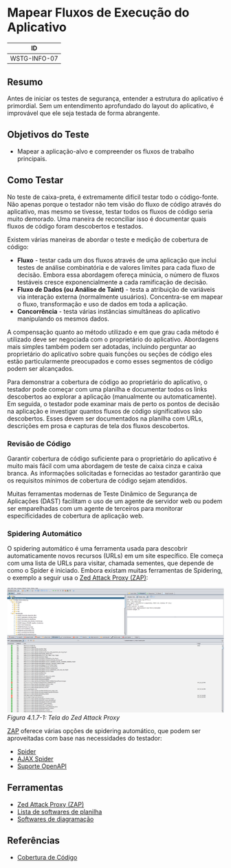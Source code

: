 # Mapear Fluxos de Execução do Aplicativo

|ID          |
|------------|
|WSTG-INFO-07|

## Resumo

Antes de iniciar os testes de segurança, entender a estrutura do aplicativo é primordial. Sem um entendimento aprofundado do layout do aplicativo, é improvável que ele seja testada de forma abrangente.

## Objetivos do Teste

- Mapear a aplicação-alvo e compreender os fluxos de trabalho principais.

## Como Testar

No teste de caixa-preta, é extremamente difícil testar todo o código-fonte. Não apenas porque o testador não tem visão do fluxo de código através do aplicativo, mas mesmo se tivesse, testar todos os fluxos de código seria muito demorado. Uma maneira de reconciliar isso é documentar quais fluxos de código foram descobertos e testados.

Existem várias maneiras de abordar o teste e medição de cobertura de código:

- **Fluxo** - testar cada um dos fluxos através de uma aplicação que inclui testes de análise combinatória e de valores limites para cada fluxo de decisão. Embora essa abordagem ofereça minúcia, o número de fluxos testáveis cresce exponencialmente a cada ramificação de decisão.
- **Fluxo de Dados (ou Análise de Taint)** - testa a atribuição de variáveis via interação externa (normalmente usuários). Concentra-se em mapear o fluxo, transformação e uso de dados em toda a aplicação.
- **Concorrência** - testa várias instâncias simultâneas do aplicativo manipulando os mesmos dados.

A compensação quanto ao método utilizado e em que grau cada método é utilizado deve ser negociada com o proprietário do aplicativo. Abordagens mais simples também podem ser adotadas, incluindo perguntar ao proprietário do aplicativo sobre quais funções ou seções de código eles estão particularmente preocupados e como esses segmentos de código podem ser alcançados.

Para demonstrar a cobertura de código ao proprietário do aplicativo, o testador pode começar com uma planilha e documentar todos os links descobertos ao explorar a aplicação (manualmente ou automaticamente). Em seguida, o testador pode examinar mais de perto os pontos de decisão na aplicação e investigar quantos fluxos de código significativos são descobertos. Esses devem ser documentados na planilha com URLs, descrições em prosa e capturas de tela dos fluxos descobertos.

### Revisão de Código

Garantir cobertura de código suficiente para o proprietário do aplicativo é muito mais fácil com uma abordagem de teste de caixa cinza e caixa branca. As informações solicitadas e fornecidas ao testador garantirão que os requisitos mínimos de cobertura de código sejam atendidos.

Muitas ferramentas modernas de Teste Dinâmico de Segurança de Aplicações (DAST) facilitam o uso de um agente de servidor web ou podem ser emparelhadas com um agente de terceiros para monitorar especificidades de cobertura de aplicação web.

### Spidering Automático

O spidering automático é uma ferramenta usada para descobrir automaticamente novos recursos (URLs) em um site específico. Ele começa com uma lista de URLs para visitar, chamada sementes, que depende de como o Spider é iniciado. Embora existam muitas ferramentas de Spidering, o exemplo a seguir usa o [Zed Attack Proxy (ZAP)](https://github.com/zaproxy/zaproxy):

![Tela do Zed Attack Proxy](images/OWASPZAPSP.png)\
*Figura 4.1.7-1: Tela do Zed Attack Proxy*

[ZAP](https://github.com/zaproxy/zaproxy) oferece várias opções de spidering automático, que podem ser aproveitadas com base nas necessidades do testador:

- [Spider](https://www.zaproxy.org/docs/desktop/start/features/spider/)
- [AJAX Spider](https://www.zaproxy.org/docs/desktop/addons/ajax-spider/)
- [Suporte OpenAPI](https://www.zaproxy.org/docs/desktop/addons/openapi-support/)

## Ferramentas

- [Zed Attack Proxy (ZAP)](https://github.com/zaproxy/zaproxy)
- [Lista de softwares de planilha](https://pt.wikipedia.org/wiki/Lista_de_programas_de_planilha)
- [Softwares de diagramação](https://pt.wikipedia.org/wiki/Lista_de_programas_de_diagrama%C3%A7%C3%A3o)

## Referências

- [Cobertura de Código](https://pt.wikipedia.org/wiki/Cobertura_de_c%C3%B3digo)
```